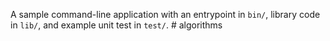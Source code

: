A sample command-line application with an entrypoint in `bin/`, library code
in `lib/`, and example unit test in `test/`.
#   a l g o r i t h m s  
 